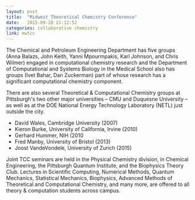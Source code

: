 ```yaml
---
layout: post
title:  "Midwest Theoretical Chemistry Conference"
date:   2015-09-28 21:12:52
categories: collaborative chemistry
link: mwtcc
---
```

The Chemical and Petroleum Engineering Department has five groups (Anna Balazs, John Keith, Yanni Mpourmpakis, Karl Johnson, and Chris Wilmer) engaged in computational chemistry research and the Department of Computational and Systems Biology in the Medical School also has groups (Ivet Bahar, Dan Zuckerman) part of whose research has a significant computational chemistry component.

There are also several Theoretical & Computational Chemistry groups at Pittsburgh's two other major universities – CMU and Duquesne University – as well as at the DOE National Energy Technology Laboratory (NETL) just outside the city.  

* David Wales, Cambridge University (2007)
* Kieron Burke, University of California, Irvine (2010)
* Gerhard Hummer, NIH (2010
* Fred Manby, University of Bristol (2013)
* Joost VandeVondele, University of Zurich (2015)

Joint TCC seminars are held in the Physical Chemistry division, in Chemical Engineering, the Pittsburgh Quantum Institute, and the Biophysics Theory Club. Lectures in Scientific Computing, Numerical Methods, Quantum Mechanics, Statistical Mechanics, Biophysics, Advanced Methods of Theoretical and Computational Chemistry, and many more, are offered to all theory & computation students across campus.